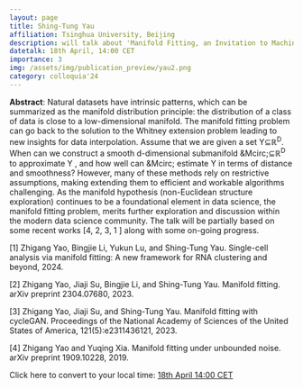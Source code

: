 ```yaml
---
layout: page
title: Shing-Tung Yau
affiliation: Tsinghua University, Beijing
description: will talk about 'Manifold Fitting, an Invitation to Machine Learning – a Mathematician’s view'
datetalk: 18th April, 14:00 CET
importance: 3
img: /assets/img/publication_preview/yau2.png
category: colloquia'24
---
```


<p>


<b>Abstract</b>:  Natural datasets have intrinsic patterns, which can be summarized as the manifold distribution principle: the distribution of a class of data
is close to a low-dimensional manifold. The manifold fitting problem can go back to the solution to the Whitney extension problem leading to new insights for data interpolation. Assume that we are given a set Y<span>&#8838;</span>&#8477;<sup>D</sup>. When can we construct a smooth d-dimensional submanifold &Mcirc;<span>&#8838;</span>&#8477;<sup>D</sup> to approximate Y , and how well can &Mcirc; estimate Y in terms of distance and smoothness? However, many of these methods rely on restrictive assumptions, making extending them to efficient and workable algorithms challenging. As the manifold hypothesis (non-Euclidean structure exploration) continues to be a foundational element in data science, the manifold fitting problem, merits further exploration and discussion within the modern data science community. The talk will be partially based on some recent works [4, 2, 3, 1 ] along with some on-going progress.  
</p> 

<p>[1] Zhigang Yao, Bingjie Li, Yukun Lu, and Shing-Tung Yau. Single-cell analysis via manifold fitting: A new framework for RNA clustering and
beyond, 2024.</p>
<p>[2] Zhigang Yao, Jiaji Su, Bingjie Li, and Shing-Tung Yau. Manifold fitting. arXiv preprint 2304.07680, 2023.</p>
<p>[3] Zhigang Yao, Jiaji Su, and Shing-Tung Yau. Manifold fitting with cycleGAN. Proceedings of the National Academy of Sciences of the United States of America, 121(5):e2311436121, 2023.</p>
<p> [4] Zhigang Yao and Yuqing Xia. Manifold fitting under unbounded noise. arXiv preprint 1909.10228, 2019. </p>

Click here to convert to your local time: <a href='https://www.timeanddate.com/worldclock/fixedtime.html?msg=B%3DM2L+-+Shing+Tung+Yau&iso=20240418T14&p1=31&ah=1&am=30' target='time'>18th April 14:00 CET </a>


<!--
<iframe width="560" height="315" src="https://www.youtube.com/embed/N5vghYGwARQ" title="YouTube video player" frameborder="0" allow="accelerometer; autoplay; clipboard-write; encrypted-media; gyroscope; picture-in-picture; web-share" allowfullscreen></iframe>

Click here to <a href="https://mat.uab.cat/~rubio/bM2L/Lackenby-bM2L.pdf" target="slideslackenby">download the slides</a>.-->